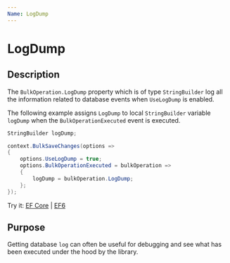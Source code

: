 ```yaml
---
Name: LogDump
---
```


# LogDump

## Description

The `BulkOperation.LogDump` property which is of type `StringBuilder` log all the information related to database events when `UseLogDump` is enabled.

The following example assigns `LogDump` to local `StringBuilder` variable `logDump` when the `BulkOperationExecuted` event is executed. 

```csharp
StringBuilder logDump;

context.BulkSaveChanges(options =>
{
    options.UseLogDump = true;
    options.BulkOperationExecuted = bulkOperation =>
    {
        logDump = bulkOperation.LogDump;
    };
});
```

Try it: [EF Core](https://dotnetfiddle.net/1a5kbE) | [EF6](https://dotnetfiddle.net/v37ink)  

## Purpose
Getting database `log` can often be useful for debugging and see what has been executed under the hood by the library.
